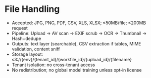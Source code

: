 # File Handling

* Accepted: JPG, PNG, PDF, CSV, XLS, XLSX; ≤50MB/file; ≤200MB request
* Pipeline: Upload → AV scan → EXIF scrub → OCR → Thumbnail → Hash+dedupe
* Outputs: text layer (searchable), CSV extraction if tables, MIME validation, content sniff
* Storage layout: s3://{env}/{tenant_id}/{workfile_id}/{upload_id}/{filename}
* Tenant isolation: no cross-tenant access
* No redistribution; no global model training unless opt-in license